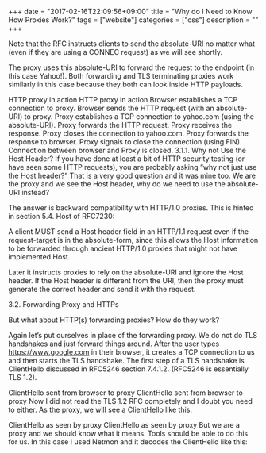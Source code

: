 +++
date = "2017-02-16T22:09:56+09:00"
title = "Why do I Need to Know How Proxies Work?"
tags = ["website"]
categories = ["css"]
description = ""
+++

Note that the RFC instructs clients to send the absolute-URI no matter what (even if they are using a CONNEC request) as we will see shortly.

The proxy uses this absolute-URI to forward the request to the endpoint (in this case Yahoo!). Both forwarding and TLS terminating proxies work similarly in this case because they both can look inside HTTP payloads.

HTTP proxy in action
HTTP proxy in action
Browser establishes a TCP connection to proxy.
Browser sends the HTTP request (with an absolute-URI) to proxy.
Proxy establishes a TCP connection to yahoo.com (using the absolute-URI).
Proxy forwards the HTTP request.
Proxy receives the response.
Proxy closes the connection to yahoo.com.
Proxy forwards the response to browser.
Proxy signals to close the connection (using FIN).
Connection between browser and Proxy is closed.
3.1.1. Why not Use the Host Header?
If you have done at least a bit of HTTP security testing (or have seen some HTTP requests), you are probably asking “why not just use the Host header?” That is a very good question and it was mine too. We are the proxy and we see the Host header, why do we need to use the absolute-URI instead?

The answer is backward compatibility with HTTP/1.0 proxies. This is hinted in section 5.4. Host of RFC7230:

A client MUST send a Host header field in an HTTP/1.1 request even if the request-target is in the absolute-form, since this allows the Host information to be forwarded through ancient HTTP/1.0 proxies that might not have implemented Host.

Later it instructs proxies to rely on the absolute-URI and ignore the Host header. If the Host header is different from the URI, then the proxy must generate the correct header and send it with the request.

3.2. Forwarding Proxy and HTTPs

But what about HTTP(s) forwarding proxies? How do they work?

Again let’s put ourselves in place of the forwarding proxy. We do not do TLS handshakes and just forward things around. After the user types https://www.google.com in their browser, it creates a TCP connection to us and then starts the TLS handshake. The first step of a TLS handshake is ClientHello discussed in RFC5246 section 7.4.1.2. (RFC5246 is essentially TLS 1.2).

ClientHello sent from browser to proxy
ClientHello sent from browser to proxy
Now I did not read the TLS 1.2 RFC completely and I doubt you need to either. As the proxy, we will see a ClientHello like this:

ClientHello as seen by proxy
ClientHello as seen by proxy
But we are a proxy and we should know what it means. Tools should be able to do this for us. In this case I used Netmon and it decodes the ClientHello like this:
